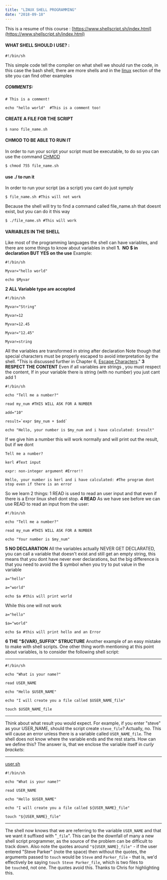 ```yaml
---
title: "LINUX SHELL PROGRAMMING"
date: "2018-09-18"
---
```


This is a resume of this course : [https://www.shellscript.sh/index.html](https://www.shellscript.sh/index.html)

#### WHAT SHELL SHOULD I USE? :

```
#!/bin/sh
```

This simple code tell the compiler on what shell we should run the code, in this case the bash shell, there are more shells and in the [linux](http://www.simonepanebianco.fr/linux-shell/) section of the site you can find other examples

##### COMMENTS:

```
# This is a comment!

echo "hello world"  #This is a comment too!
```

#### CREATE A FILE FOR THE SCRIPT

```
$ nano file_name.sh
```

#### CHMOD TO BE ABLE TO RUN IT

In order to run your script your script must be executable, to do so you can use the command [CHMOD](http://www.simonepanebianco.fr/linux-chmod/)

```
$ chmod 755 file_name.sh
```

#### use ./ to run it

In order to run your script (as a script) you cant do just symply

```
$ file_name.sh #This will not work
```

Because the shell will try to find a command called file\_name.sh that doesnt exist, but you can do it this way

```
$ ./file_name.sh #This will work
```

#### VARIABLES IN THE SHELL

Like most of the programming languages the shell can have variables, and there are some things to know about variables in shell **1.  NO $ in declaration BUT YES on the use** Example:

```
#!/bin/sh

Myvar="hello world"

echo $Myvar
```

**2 ALL Variable type are accepted**

```
#!/bin/sh

Myvar="String"

Myvar=12

Myvar=12.45

Myvar="12.45"

Myvar=string
```

All the variables are transformed in string after declaration Note though that special characters must be properly escaped to avoid interpretation by the shell. "This is discussed further in Chapter 6, [Escape Characters](https://www.shellscript.sh/escape.html)." **3 RESPECT THE CONTENT** Even if all variables are strings , you must respect the content, If in your variable there is string (with no number) you just cant add 1

```
#!/bin/sh

echo "Tell me a number?"

read my_num #THIS WILL ASK FOR A NUMBER

add="10"

result=`expr $my_num + $add`

echo "Hello, your number is $my_num and i have calculated: $result"
```

If we give him a number this will work normally and will print out the result, but if we dont

```
Tell me a number?

kerl #Text input

expr: non-integer argument #Error!! 

Hello, your number is kerl and i have calculated: #The program dont stop even if there is an error
```

So we learn 2 things: 1 READ is used to read an user input and that even if there is a Error linux shell dont stop. **4 READ** As we have see before we can use READ to read an input from the user:

```
#!/bin/sh

echo "Tell me a number?"

read my_num #THIS WILL ASK FOR A NUMBER

echo "Your number is $my_num"
```

**5 NO DECLARATION** All the variables actually NEVER GET DECLARATED, you can call a variable that doesn't exist and still get an empty string, this means that you dont have never ever declarations, but the big difference is that you need to avoid the $ symbol when you try to put value in the variable

```
a="hello"

a="world"

echo $a #this will print world
```

While this one will not work

```
a="hello"

$a="world"

echo $a #this will print hello and an Error
```

**6 THE "${VAR}\_SUFFIX" STRUCTURE** Another example of an easy mistake to make with shell scripts. One other thing worth mentioning at this point about variables, is to consider the following shell script:

* * *

```
#!/bin/sh

echo "What is your name?"

read USER_NAME

echo "Hello $USER_NAME"

echo "I will create you a file called $USER_NAME_file"

touch $USER_NAME_file
```

* * *

Think about what result you would expect. For example, if you enter "steve" as your USER\_NAME, should the script create `steve_file`? Actually, no. This will cause an error unless there is a variable called `USER_NAME_file`. The shell does not know where the variable ends and the rest starts. How can we define this? The answer is, that we enclose the variable itself in _curly brackets_:

* * *

[user.sh](https://www.shellscript.sh/eg/user.sh.txt)

```
#!/bin/sh

echo "What is your name?"

read USER_NAME

echo "Hello $USER_NAME"

echo "I will create you a file called ${USER_NAME}_file"

touch "${USER_NAME}_file"
```

* * *

The shell now knows that we are referring to the variable `USER_NAME` and that we want it suffixed with "`_file`". This can be the downfall of many a new shell script programmer, as the source of the problem can be difficult to track down. Also note the quotes around `"${USER_NAME}_file"` - if the user entered "Steve Parker" (note the space) then without the quotes, the arguments passed to `touch` would be `Steve` and `Parker_file` - that is, we'd effectively be saying `touch Steve Parker_file`, which is two files to be `touch`ed, not one. The quotes avoid this. Thanks to Chris for highlighting this.
